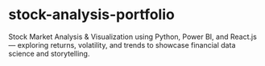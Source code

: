 # stock-analysis-portfolio
Stock Market Analysis &amp; Visualization using Python, Power BI, and React.js — exploring returns, volatility, and trends to showcase financial data science and storytelling.
